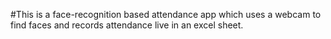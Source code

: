 #This is a face-recognition based attendance app which uses a webcam to find faces and records attendance live in an excel sheet.
